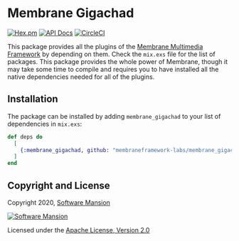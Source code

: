 # Membrane Gigachad

[![Hex.pm](https://img.shields.io/hexpm/v/membrane_gigachad.svg)](https://hex.pm/packages/membrane_gigachad)
[![API Docs](https://img.shields.io/badge/api-docs-yellow.svg?style=flat)](https://hexdocs.pm/membrane_gigachad)
[![CircleCI](https://circleci.com/gh/membraneframework/membrane_gigachad.svg?style=svg)](https://circleci.com/gh/membraneframework/membrane_gigachad)

This package provides all the plugins of the [Membrane Multimedia Framework](https://membraneframework.org) by depending on them. Check the `mix.exs` file for the list of packages. This package provides the whole power of Membrane, though it may take some time to compile and requires you to have installed all the native dependencies needed for all of the plugins.

## Installation

The package can be installed by adding `membrane_gigachad` to your list of dependencies in `mix.exs`:

```elixir
def deps do
  [
    {:membrane_gigachad, github: "membraneframework-labs/membrane_gigachad"}
  ]
end
```


## Copyright and License

Copyright 2020, [Software Mansion](https://swmansion.com/?utm_source=git&utm_medium=readme&utm_campaign=membrane_gigachad)

[![Software Mansion](https://logo.swmansion.com/logo?color=white&variant=desktop&width=200&tag=membrane-github)](https://swmansion.com/?utm_source=git&utm_medium=readme&utm_campaign=membrane_gigachad)

Licensed under the [Apache License, Version 2.0](LICENSE)
